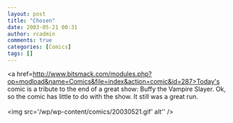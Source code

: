 ```yaml
---
layout: post
title: "Chosen"
date: 2003-05-21 00:31
author: rcadmin
comments: true
categories: [Comics]
tags: []
---
```

<a href=http://www.bitsmack.com/modules.php?op=modload&name=Comics&file=index&action=comic&id=287>Today's comic</a> is a tribute to the end of a great show: Buffy the Vampire Slayer. Ok, so the comic has little to do with the show. It still was a great run.<Br><br><!--more--><img src='/wp/wp-content/comics/20030521.gif' alt'' />
